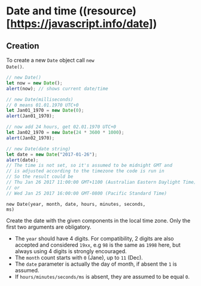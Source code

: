 # **Date and time** ((resource)[https://javascript.info/date])

## **Creation**

To create a new <code>Date</code> object call <code>new Date()</code>.

```javascript
// new Date()
let now = new Date();
alert(now); // shows current date/time

// new Date(milliseconds)
// 0 means 01.01.1970 UTC+0
let Jan01_1970 = new Date(0);
alert(Jan01_1970);

// now add 24 hours, get 02.01.1970 UTC+0
let Jan02_1970 = new Date(24 * 3600 * 1000);
alert(Jan02_1970);

// new Date(date string)
let date = new Date("2017-01-26");
alert(date);
// The time is not set, so it's assumed to be midnight GMT and
// is adjusted according to the timezone the code is run in
// So the result could be
// Thu Jan 26 2017 11:00:00 GMT+1100 (Australian Eastern Daylight Time)
// or
// Wed Jan 25 2017 16:00:00 GMT-0800 (Pacific Standard Time)
```

<code>new Date(year, month, date, hours, minutes, seconds, ms)</code>

Create the date with the given components in the local time zone. Only the first two arguments are obligatory.

-   The <code>year</code> should have 4 digits. For compatibility, 2 digits are also accepted and considered <code>19xx</code>, e.g <code>98</code> is the same as <code>1998</code> here, but always using 4 digits is strongly encouraged.
-   The <code>month</code> count starts with <code>0</code> (Jane), up to <code>11</code> (Dec).
-   The <code>date</code> parameter is actually the day of month, if absent the <code>1</code> is assumed.
-   If <code>hours/minutes/seconds/ms</code> is absent, they are assumed to be equal <code>0</code>.
